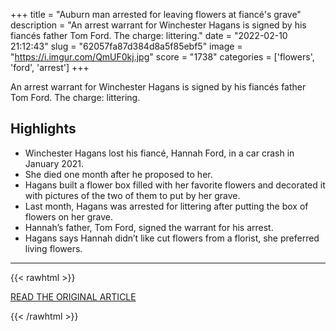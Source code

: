 +++
title = "Auburn man arrested for leaving flowers at fiancé's grave"
description = "An arrest warrant for Winchester Hagans is signed by his fiancés father Tom Ford. The charge: littering."
date = "2022-02-10 21:12:43"
slug = "62057fa87d384d8a5f85ebf5"
image = "https://i.imgur.com/QmUF0kj.jpg"
score = "1738"
categories = ['flowers', 'ford', 'arrest']
+++

An arrest warrant for Winchester Hagans is signed by his fiancés father Tom Ford. The charge: littering.

## Highlights

- Winchester Hagans lost his fiancé, Hannah Ford, in a car crash in January 2021.
- She died one month after he proposed to her.
- Hagans built a flower box filled with her favorite flowers and decorated it with pictures of the two of them to put by her grave.
- Last month, Hagans was arrested for littering after putting the box of flowers on her grave.
- Hannah’s father, Tom Ford, signed the warrant for his arrest.
- Hagans says Hannah didn’t like cut flowers from a florist, she preferred living flowers.

---

{{< rawhtml >}}
  <p class="article-category">
    <a target="_blank" href="https://www.wtvm.com/2022/02/08/auburn-man-arrested-leaving-flowers-fiancs-grave/">READ THE ORIGINAL ARTICLE</a>
  </p>
{{< /rawhtml >}}

